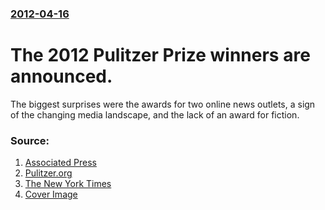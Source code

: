 ### [2012-04-16](/news/2012/04/16/index.md)

# The 2012 Pulitzer Prize winners are announced. 

The biggest surprises were the awards for two online news outlets, a sign of the changing media landscape, and the lack of an award for fiction.


### Source:

1. [Associated Press](http://www.ap.org/content/press-release/2012/ap-wins-pulitzer-prize-for-investigative-reporting-on-nypd-surveillance)
2. [Pulitzer.org](http://www.pulitzer.org/node/8501)
3. [The New York Times](http://www.nytimes.com/2012/04/17/business/media/2012-pulitzer-prize-winners-announced.html?smid=fb)
3. [Cover Image](https://static01.nyt.com/images/icons/t_logo_291_black.png)
